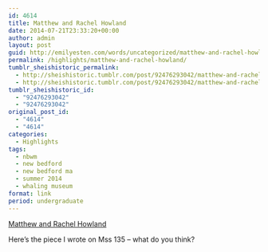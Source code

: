 ```yaml
---
id: 4614
title: Matthew and Rachel Howland
date: 2014-07-21T23:33:20+00:00
author: admin
layout: post
guid: http://emilyesten.com/words/uncategorized/matthew-and-rachel-howland/
permalink: /highlights/matthew-and-rachel-howland/
tumblr_sheishistoric_permalink:
  - http://sheishistoric.tumblr.com/post/92476293042/matthew-and-rachel-howland
  - http://sheishistoric.tumblr.com/post/92476293042/matthew-and-rachel-howland
tumblr_sheishistoric_id:
  - "92476293042"
  - "92476293042"
original_post_id:
  - "4614"
  - "4614"
categories:
  - Highlights
tags:
  - nbwm
  - new bedford
  - new bedford ma
  - summer 2014
  - whaling museum
format: link
period: undergraduate
---
```

[Matthew and Rachel Howland](http://whalingmuseumblog.org/2014/07/21/matthew-and-rachel-howland/)

<div class="link_description">
  <p>
    Here&rsquo;s the piece I wrote on Mss 135 &#8211; what do you think?
  </p>
</div>
